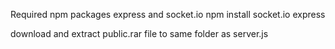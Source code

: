
Required npm packages express and socket.io
npm install socket.io express

download and extract public.rar file to same folder as server.js
